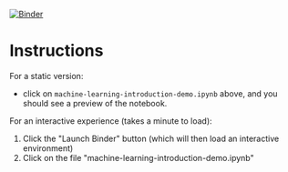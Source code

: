 

<a href="http://mybinder.org:/repo/pavopax/machine-learning-introduction-demo" target="_blank">![Binder](http://mybinder.org/badge.svg)</a>


# Instructions

For a static version:

* click on `machine-learning-introduction-demo.ipynb` above, and you should see a preview of the notebook.

For an interactive experience (takes a minute to load):

1. Click the "Launch Binder" button (which will then load an
interactive environment)
2. Click on the file "machine-learning-introduction-demo.ipynb"

